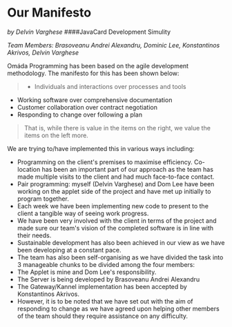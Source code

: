 # Our Manifesto #
*by Delvin Varghese*
####JavaCard Development Simulity


*Team Members: Brasoveanu Andrei Alexandru, Dominic Lee, Konstantinos Akrivos, Delvin Varghese*

Omáda Programming has been based on the agile development methodology.
The manifesto for this has been shown below:

>- Individuals and interactions over processes and tools
- Working software over comprehensive documentation
- Customer collaboration over contract negotiation
- Responding to change over following a plan

>That is, while there is value in the items on the right, we value the items on the left more.

We are trying to/have implemented this in various ways including:

- Programming on the client's premises to maximise efficiency. Co-location has been an important part of our approach as the team has made multiple visits to the client and had much face-to-face contact.
- Pair programming: myself (Delvin Varghese) and Dom Lee have been working on the applet side of the project and have met up initially to program together.
- Each week we have been implementing new code to present to the client a tangible way of seeing work progress.
- We have been very involved with the client in terms of the project and made sure our team's vision of the completed software is in line with their needs.
- Sustainable development has also been achieved in our view as we have been developing at a constant pace.
- The team has also been self-organising as we have divided the task into 3 manageable chunks to be divided among the four members:
 - The Applet is mine and Dom Lee's responsibility.
 - The Server is being developed by Brasoveanu Andrei Alexandru
 - The Gateway/Kannel implementation has been accepted by Konstantinos Akrivos.
- However, it is to be noted that we have set out with the aim of responding to change as we have agreed upon helping other members of the team should they require assistance on any difficulty.
